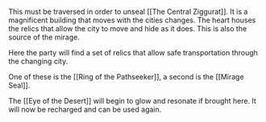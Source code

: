This must be traversed in order to unseal [[The Central Ziggurat]]. It is a magnificent building that moves with the cities changes. The heart houses the relics that allow the city to  move and hide as it does. This is also the source of the mirage.

Here the party will find a set of relics that allow safe transportation through the changing city.

One of these is the [[Ring of the Pathseeker]], a second is the [[Mirage Seal]].

The [[Eye of the Desert]] will begin to glow and resonate if brought here. It will now be recharged and can be used again.